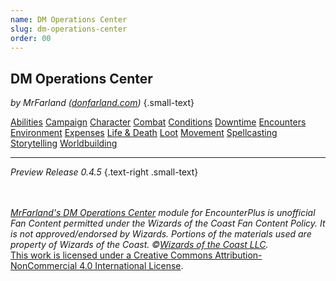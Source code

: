 ```yaml
---
name: DM Operations Center
slug: dm-operations-center
order: 00
---
```

## DM Operations Center
*by MrFarland (<a href="https://donfarland.com">donfarland.com</a>)* {.small-text}

<div class="menu-container">
    <a href="abilities-menu">Abilities</a>
    <a href="campaign-menu">Campaign</a>
    <a href="character-menu">Character</a>
    <a href="combat-menu">Combat</a>
    <a href="conditions-menu">Conditions</a>
    <a href="downtime-menu">Downtime</a>
    <a href="encounters-menu">Encounters</a>
    <a href="environment-menu">Environment</a>
    <a href="expenses-menu">Expenses</a>
    <a href="life-and-death-menu">Life & Death</a>
    <a href="loot-menu">Loot</a>
    <a href="movement-menu">Movement</a>
    <a href="spellcasting-menu">Spellcasting</a>
    <a href="storytelling-menu">Storytelling</a>
    <a href="worldbuilding-menu">Worldbuilding</a>
</div>
<hr/>

*Preview Release 0.4.5* {.text-right .small-text}


<div class="footer">
    <div class="fan-content-policy">
        <br/>
        <br/>
        <em><a href="https://github.com/MrFarland/DM-Operations-Center">MrFarland's DM Operations Center</a> module for EncounterPlus is unofficial Fan Content permitted under the Wizards of the Coast Fan Content Policy. It is not approved/endorsed by Wizards. Portions of the materials used are property of Wizards of the Coast. ©<a href="https://company.wizards.com/en">Wizards of the Coast LLC</a>.</em>
    </div>
    <div class="license">
        <a rel="license" href="http://creativecommons.org/licenses/by-nc/4.0/">This work is licensed under a <a rel="license" href="http://creativecommons.org/licenses/by-nc/4.0/">Creative Commons Attribution-NonCommercial 4.0 International License</a>.
    </div>
</div>